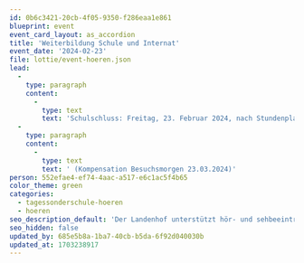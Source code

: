 ```yaml
---
id: 0b6c3421-20cb-4f05-9350-f286eaa1e861
blueprint: event
event_card_layout: as_accordion
title: 'Weiterbildung Schule und Internat'
event_date: '2024-02-23'
file: lottie/event-hoeren.json
lead:
  -
    type: paragraph
    content:
      -
        type: text
        text: 'Schulschluss: Freitag, 23. Februar 2024, nach Stundenplan, spätestens um 12.00 Uhr'
  -
    type: paragraph
    content:
      -
        type: text
        text: ' (Kompensation Besuchsmorgen 23.03.2024)'
person: 552efae4-ef74-4aac-a517-e6c1ac5f4b65
color_theme: green
categories:
  - tagessonderschule-hoeren
  - hoeren
seo_description_default: 'Der Landenhof unterstützt hör- und sehbeeinträchtigte Kinder & Jugendliche in ihrem selbstbestimmten Leben durch Förderung ihrer Fähigkeiten & Entwicklung'
seo_hidden: false
updated_by: 685e5b8a-1ba7-40cb-b5da-6f92d040030b
updated_at: 1703238917
---
```

